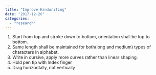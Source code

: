 ```yaml
---
title: "Improve Handwriting"
date: "2017-12-26"
categories: 
  - "research"
---
```


1. Start from top and stroke down to bottom, orientation shall be top to bottom.
2. Same length shall be maintained for both(long and medium) types of characters in alphabet.
3. Write in cursive, apply more curves rather than linear shaping.
4. Hold pen tip with Index finger
5. Drag horizontally, not vertically
